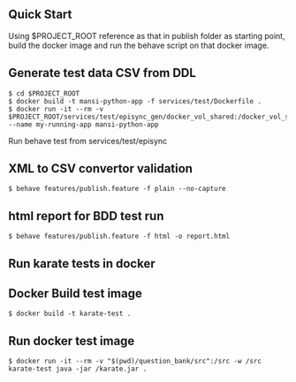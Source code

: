 ##

## Quick Start
Using $PROJECT_ROOT reference as that in publish folder as starting point,
build the docker image and run the behave script on that docker image.

## Generate test data CSV from DDL
```shell
$ cd $PROJECT_ROOT
$ docker build -t mansi-python-app -f services/test/Dockerfile .
$ docker run -it --rm -v $PROJECT_ROOT/services/test/episync_gen/docker_vol_shared:/docker_vol_shared --name my-running-app mansi-python-app
```
Run behave test from services/test/episync 
## XML to CSV convertor validation
```shell
$ behave features/publish.feature -f plain --no-capture
```
## html report for BDD test run
````shell
$ behave features/publish.feature -f html -o report.html
````

## Run karate tests in docker

## Docker Build test image 
````shell
$ docker build -t karate-test .
````
## Run docker test image 
````shell
$ docker run -it --rm -v "$(pwd)/question_bank/src":/src -w /src karate-test java -jar /karate.jar .
````

